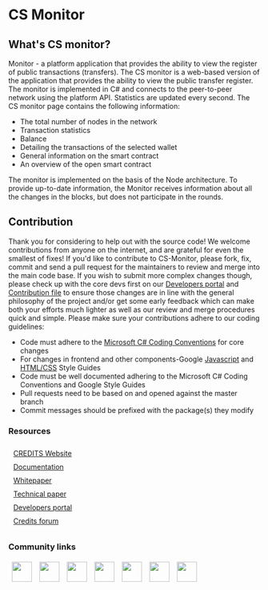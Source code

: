 <h1>CS Monitor</h1>
<h2>What's CS monitor?</h2>
<p>Monitor - a platform application that provides the ability to view the register of public transactions (transfers).
The CS monitor is a web-based version of the application that provides the ability to view the public transfer register. The monitor is implemented in C# and connects to the peer-to-peer network using the platform API. Statistics are updated every second.
The CS monitor page contains the following information:</p>
<ul>
<li>The total number of nodes in the network</li>
<li>Transaction statistics</li>
<li>Balance</li>
<li>Detailing the transactions of the selected wallet</li>
<li>General information on the smart contract</li>
<li>An overview of the open smart contract</li>
</ul>
<p>The monitor is implemented on the basis of the Node architecture. To provide up-to-date information, the Monitor receives information about all the changes in the blocks, but does not participate in the rounds.</p>
<h2>Contribution</h2>
<p>Thank you for considering to help out with the source code! We welcome contributions from anyone on the internet, and are grateful for even the smallest of fixes!
If you'd like to contribute to CS-Monitor, please fork, fix, commit and send a pull request for the maintainers to review and merge into the main code base. If you wish to submit more complex changes though, please check up with the core devs first on our <a href="https://developers.credits.com/">Developers portal</a> and <a href="https://github.com/CREDITSCOM/Documentation/blob/master/Contribution.md"> Contribution file</a> to ensure those changes are in line with the general philosophy of the project and/or get some early feedback which can make both your efforts much lighter as well as our review and merge procedures quick and simple.
Please make sure your contributions adhere to our coding guidelines:</p>
<ul>
<li>Code must adhere to the <a href="https://docs.microsoft.com/en-us/dotnet/csharp/programming-guide/inside-a-program/coding-conventions">Microsoft C# Coding Conventions</a> for core changes</li>
<li> For changes in frontend and other components-Google <a href="https://google.github.io/styleguide/jsguide.html">Javascript</a> and <a href="https://google.github.io/styleguide/htmlcssguide.html"> HTML/CSS</a> Style Guides</li>
<li>Code must be well documented adhering to the Microsoft C# Coding Conventions and Google Style Guides</li>
<li>Pull requests need to be based on and opened against the master branch</li>
<li>Commit messages should be prefixed with the package(s) they modify</li>
</ul>
<h3>Resources</h3>
<style>
ul.res {
list-style: none;
margin: 0;
padding: 5px;
margin-left: 0px;
}
ul.res li {
padding: 5px;

}
</style>
<ul class="res">
<li><a href="https://credits.com//">CREDITS Website</a></li>

<li><a href="https://github.com/CREDITSCOM/DOCUMENTATION">Documentation</a></li>

<li><a href="https://credits.com/Content/Docs/TechnicalWhitePaperCREDITSEng.pdf">Whitepaper</a></li>

<li><a href="https://credits.com/Content/Docs/TechnicalPaperENG.pdf">Technical paper</a></li>

<li><a href="https://developers.credits.com/">Developers portal</a></li>

<li><a href="http://forum.credits.com/">Credits forum</a></li>
</ul>
<h3>Community links</h3>
<style>
    ul.comm {
    margin: 0;
    padding: 4px;
   }
   ul.comm li {
    display: inline;
    margin-right: 5px;
    padding: 3px;
   }
  </style>
<ul class="comm">
   <li><a href="https://t.me/creditscom"><img src ="https://simpleicons.org/icons/telegram.svg" height=40 widht=40 ></a></li>
   <li><a href="https://twitter.com/creditscom"><img src ="https://simpleicons.org/icons/twitter.svg" height=40 widht=40 ></a></li>
   <li><a href="https://www.reddit.com/r/CreditsOfficial/"><img src ="https://simpleicons.org/icons/reddit.svg" height=40 widht=40></a> </li>
   <li><a href="https://medium.com/@credits"><img src="https://simpleicons.org/icons/medium.svg" height=40 widht=40></a></li>
   <li><a href="https://www.instagram.com/credits_com/"><img src="https://simpleicons.org/icons/facebook.svg" height=40 widht=40></a></li>
   <li><a href="https://www.facebook.com/creditscom"><img src="https://simpleicons.org/icons/instagram.svg" height=40 widht=40></a>
   </li>
   <li><a href="https://www.youtube.com/channel/UC7kjX_jgauCqmf_a4fqLGOQ"><img src="https://simpleicons.org/icons/youtube.svg" height=40 widht=40></a>
   </li>